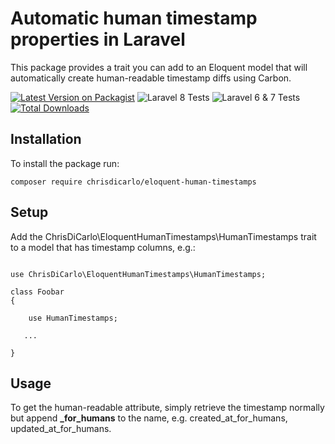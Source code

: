 # Automatic human timestamp properties in Laravel

This package provides a trait you can add to an Eloquent model that will automatically create human-readable timestamp diffs using Carbon.

[![Latest Version on Packagist](https://img.shields.io/packagist/v/chrisdicarlo/eloquent-human-timestamps.svg?style=flat-square)](https://packagist.org/packages/chrisdicarlo/eloquent-human-timestamps)
![Laravel 8 Tests](https://github.com/chrisdicarlo/eloquent-human-timestamps/actions/workflows/run-tests-L8.yml/badge.svg)
![Laravel 6 & 7 Tests](https://github.com/chrisdicarlo/eloquent-human-timestamps/actions/workflows/run-tests-L7.yml/badge.svg)
[![Total Downloads](https://img.shields.io/packagist/dt/chrisdicarlo/eloquent-human-timestamps.svg?style=flat-square)](https://packagist.org/packages/chrisdicarlo/eloquent-human-timestamps)
## Installation

To install the package run:

```
composer require chrisdicarlo/eloquent-human-timestamps
```

## Setup

Add the ChrisDiCarlo\EloquentHumanTimestamps\HumanTimestamps trait to a model that has timestamp columns, e.g.:

```

use ChrisDiCarlo\EloquentHumanTimestamps\HumanTimestamps;

class Foobar
{

    use HumanTimestamps;

   ...

}
```

## Usage

To get the human-readable attribute, simply retrieve the timestamp normally but append **_for_humans** to the name, e.g. created_at_for_humans, updated_at_for_humans.
